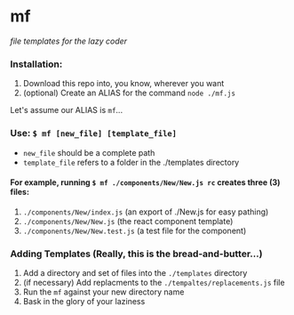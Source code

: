 # mf
*file templates for the lazy coder*

### Installation:
1. Download this repo into, you know, wherever you want
2. (optional) Create an ALIAS for the command `node ./mf.js`

Let's assume our ALIAS is `mf`...

### Use: `$ mf [new_file] [template_file]`  
- `new_file` should be a complete path  
- `template_file` refers to a folder in the ./templates directory  

#### For example, running `$ mf ./components/New/New.js rc` creates three (3) files:
1. `./components/New/index.js` (an export of ./New.js for easy pathing)
2. `./components/New/New.js` (the react component template)
3. `./components/New/New.test.js` (a test file for the component)


### Adding Templates (Really, this is the bread-and-butter...)
1. Add a directory and set of files into the `./templates` directory
2. (if necessary) Add replacments to the `./tempaltes/replacements.js` file
3. Run the `mf` against your new directory name
4. Bask in the glory of your laziness
